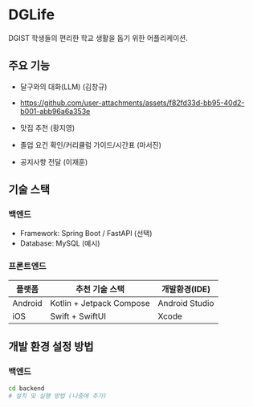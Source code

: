 # DGLife

DGIST 학생들의 편리한 학교 생활을 돕기 위한 어플리케이션.

## 주요 기능
- 달구와의 대화(LLM) (김창규)
- https://github.com/user-attachments/assets/f82fd33d-bb95-40d2-b001-abb96a6a353e


- 맛집 추천 (황지영)
- 졸업 요건 확인/커리큘럼 가이드/시간표 (마서진)
- 공지사항 전달 (이재훈)
  
## 기술 스택

### 백엔드
- Framework: Spring Boot / FastAPI (선택)
- Database: MySQL (예시)

### 프론트엔드
| 플랫폼     | 추천 기술 스택                 | 개발환경(IDE)      |
| ------- | ------------------------ | -------------- |
| Android | Kotlin + Jetpack Compose | Android Studio |
| iOS     | Swift + SwiftUI          | Xcode          |


## 개발 환경 설정 방법

### 백엔드
```bash
cd backend
# 설치 및 실행 방법 (나중에 추가)

